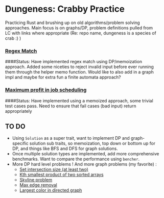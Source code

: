 # Dungeness: Crabby Practice

Practicing Rust and brushing up on old algorithms/problem solving approaches. Main
focus is on graphs/DP, problem definitions pulled from LC with links where appropriate
(Re: repo name, dungeness is a species of crab :) ) 

### [Regex Match](https://leetcode.com/problems/regular-expression-matching/)

####Status: 
Have implemented regex match using DP/memoization approach. Added some
niceties to reject invalid input before ever running them through the helper memo function.
Would like to also add in a graph impl and maybe for extra fun a finite automata approach?

### [Maximum profit in job scheduling](https://leetcode.com/problems/maximum-profit-in-job-scheduling/)
####Status:
Have implemented using a memoized approach, some trivial test cases pass. Need to
ensure that fail cases (bad input) return appropriately   



## TO DO
- Using `Solution` as a super trait, want to implement DP and graph-specific solution sub traits,
so memoization, top down or bottom up for DP, and things like BFS and DFS for graph solutions. 
- Once multiple solution types are implemented, add more comprehensive benchmarks. Want to compare
 the performance using `bencher`. 
- More DP hard level problems ! And more graph problems (my favorite) :
    - [Set intersection size (at least two)](https://leetcode.com/problems/set-intersection-size-at-least-two/)
    - [Kth smallest product of two sorted arrays](https://leetcode.com/problems/kth-smallest-product-of-two-sorted-arrays/)
    - [Skyline problem](https://leetcode.com/problems/the-skyline-problem/)
    - [Max edge removal](https://leetcode.com/problems/remove-max-number-of-edges-to-keep-graph-fully-traversable/)
    - [Largest color in directed graph](https://leetcode.com/problems/largest-color-value-in-a-directed-graph/)